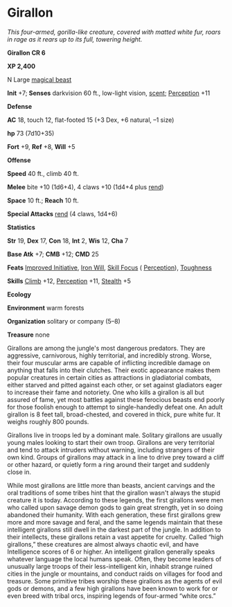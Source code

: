 # Girallon

_This four-armed, gorilla-like creature, covered with matted white fur, roars in rage as it rears up to its full, towering height._

**Girallon CR 6**

**XP 2,400**

N Large [magical beast](creatureTypes#_magical-beast)

**Init** +7; **Senses** darkvision 60 ft., low-light vision, [scent](universalMonsterRules#_scent); [Perception](../skills/perception#_perception) +11

**Defense**

**AC** 18, touch 12, flat-footed 15 (+3 Dex, +6 natural, –1 size)

**hp** 73 (7d10+35)

**Fort** +9, **Ref** +8, **Will** +5

**Offense**

**Speed** 40 ft., climb 40 ft.

**Melee** bite +10 (1d6+4), 4 claws +10 (1d4+4 plus [rend](universalMonsterRules#_rend))

**Space** 10 ft.; **Reach** 10 ft.

**Special Attacks** [rend](universalMonsterRules#_rend) (4 claws, 1d4+6)

**Statistics**

**Str** 19, **Dex** 17, **Con** 18, **Int** 2, **Wis** 12, **Cha** 7

**Base Atk** +7; **CMB** +12; **CMD** 25

**Feats** [Improved Initiative](../feats#_improved-initiative), [Iron Will](../feats#_iron-will), [Skill Focus](../feats#_skill-focus) ( [Perception](../skills/perception#_perception)), [Toughness](../feats#_toughness)

**Skills** [Climb](../skills/climb#_climb) +12, [Perception](../skills/perception#_perception) +11, [Stealth](../skills/stealth#_stealth) +5

**Ecology**

**Environment** warm forests

**Organization** solitary or company (5–8)

**Treasure** none

Girallons are among the jungle's most dangerous predators. They are aggressive, carnivorous, highly territorial, and incredibly strong. Worse, their four muscular arms are capable of inflicting incredible damage on anything that falls into their clutches. Their exotic appearance makes them popular creatures in certain cities as attractions in gladiatorial combats, either starved and pitted against each other, or set against gladiators eager to increase their fame and notoriety. One who kills a girallon is all but assured of fame, yet most battles against these ferocious beasts end poorly for those foolish enough to attempt to single-handedly defeat one. An adult girallon is 8 feet tall, broad-chested, and covered in thick, pure white fur. It weighs roughly 800 pounds.

Girallons live in troops led by a dominant male. Solitary girallons are usually young males looking to start their own troop. Girallons are very territorial and tend to attack intruders without warning, including strangers of their own kind. Groups of girallons may attack in a line to drive prey toward a cliff or other hazard, or quietly form a ring around their target and suddenly close in.

While most girallons are little more than beasts, ancient carvings and the oral traditions of some tribes hint that the girallon wasn't always the stupid creature it is today. According to these legends, the first girallons were men who called upon savage demon gods to gain great strength, yet in so doing abandoned their humanity. With each generation, these first girallons grew more and more savage and feral, and the same legends maintain that these intelligent girallons still dwell in the darkest part of the jungle. In addition to their intellects, these girallons retain a vast appetite for cruelty. Called “high girallons,” these creatures are almost always chaotic evil, and have Intelligence scores of 6 or higher. An intelligent girallon generally speaks whatever language the local humans speak. Often, they become leaders of unusually large troops of their less-intelligent kin, inhabit strange ruined cities in the jungle or mountains, and conduct raids on villages for food and treasure. Some primitive tribes worship these girallons as the agents of evil gods or demons, and a few high girallons have been known to work for or even breed with tribal orcs, inspiring legends of four-armed “white orcs.”

